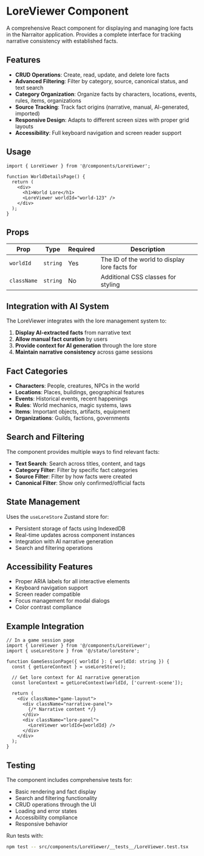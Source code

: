 # LoreViewer Component

A comprehensive React component for displaying and managing lore facts in the Narraitor application. Provides a complete interface for tracking narrative consistency with established facts.

## Features

- **CRUD Operations**: Create, read, update, and delete lore facts
- **Advanced Filtering**: Filter by category, source, canonical status, and text search
- **Category Organization**: Organize facts by characters, locations, events, rules, items, organizations
- **Source Tracking**: Track fact origins (narrative, manual, AI-generated, imported)
- **Responsive Design**: Adapts to different screen sizes with proper grid layouts
- **Accessibility**: Full keyboard navigation and screen reader support

## Usage

```tsx
import { LoreViewer } from '@/components/LoreViewer';

function WorldDetailsPage() {
  return (
    <div>
      <h1>World Lore</h1>
      <LoreViewer worldId="world-123" />
    </div>
  );
}
```

## Props

| Prop | Type | Required | Description |
|------|------|----------|-------------|
| `worldId` | `string` | Yes | The ID of the world to display lore facts for |
| `className` | `string` | No | Additional CSS classes for styling |

## Integration with AI System

The LoreViewer integrates with the lore management system to:

1. **Display AI-extracted facts** from narrative text
2. **Allow manual fact curation** by users
3. **Provide context for AI generation** through the lore store
4. **Maintain narrative consistency** across game sessions

## Fact Categories

- **Characters**: People, creatures, NPCs in the world
- **Locations**: Places, buildings, geographical features
- **Events**: Historical events, recent happenings
- **Rules**: World mechanics, magic systems, laws
- **Items**: Important objects, artifacts, equipment
- **Organizations**: Guilds, factions, governments

## Search and Filtering

The component provides multiple ways to find relevant facts:

- **Text Search**: Search across titles, content, and tags
- **Category Filter**: Filter by specific fact categories
- **Source Filter**: Filter by how facts were created
- **Canonical Filter**: Show only confirmed/official facts

## State Management

Uses the `useLoreStore` Zustand store for:
- Persistent storage of facts using IndexedDB
- Real-time updates across component instances
- Integration with AI narrative generation
- Search and filtering operations

## Accessibility Features

- Proper ARIA labels for all interactive elements
- Keyboard navigation support
- Screen reader compatible
- Focus management for modal dialogs
- Color contrast compliance

## Example Integration

```tsx
// In a game session page
import { LoreViewer } from '@/components/LoreViewer';
import { useLoreStore } from '@/state/loreStore';

function GameSessionPage({ worldId }: { worldId: string }) {
  const { getLoreContext } = useLoreStore();
  
  // Get lore context for AI narrative generation
  const loreContext = getLoreContext(worldId, ['current-scene']);
  
  return (
    <div className="game-layout">
      <div className="narrative-panel">
        {/* Narrative content */}
      </div>
      <div className="lore-panel">
        <LoreViewer worldId={worldId} />
      </div>
    </div>
  );
}
```

## Testing

The component includes comprehensive tests for:
- Basic rendering and fact display
- Search and filtering functionality
- CRUD operations through the UI
- Loading and error states
- Accessibility compliance
- Responsive behavior

Run tests with:
```bash
npm test -- src/components/LoreViewer/__tests__/LoreViewer.test.tsx
```